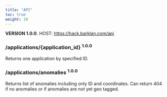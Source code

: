 ```yaml
---
title: "API"
toc: true
weight: 10
---
```


**VERSION 1.0.0**. HOST: https://hack.barklan.com/api

### /applications/{application_id} <sup>1.0.0</sup>

Returns one application by specified ID.

### /applications/anomalies <sup>1.0.0</sup>

Returns list of anomalies including only ID and coordinates. Can return 404 if no anomalies or if anomalies are not yet geo tagged.
